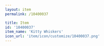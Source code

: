 ```yaml
---
layout: item
permalink: /10400037

title: Item
id: '10400037'
item_name: 'Kitty Whiskers'
icon_url: 'item/icon/customize/10400037.png'
---
```


